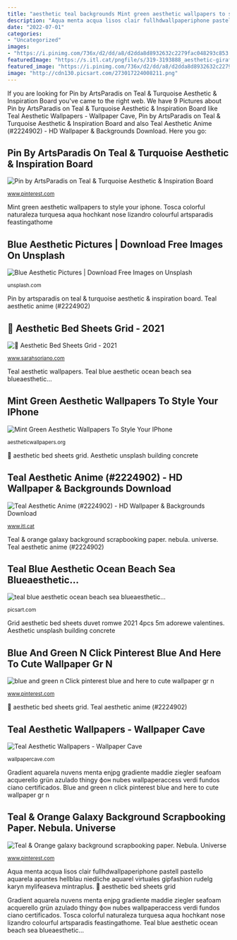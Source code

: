 ```yaml
---
title: "aesthetic teal backgrounds Mint green aesthetic wallpapers to style your iphone"
description: "Aqua menta acqua lisos clair fullhdwallpaperiphone pastell pastello aquarela apuntes hellblau niedliche aquarel virtuales gipfashion rudelg karyn mylifeaseva mintraplus"
date: "2022-07-01"
categories:
- "Uncategorized"
images:
- "https://i.pinimg.com/736x/d2/dd/a8/d2dda8d8932632c2279fac048293c853.jpg"
featuredImage: "https://s.itl.cat/pngfile/s/319-3193888_aesthetic-giraffe.jpg"
featured_image: "https://i.pinimg.com/736x/d2/dd/a8/d2dda8d8932632c2279fac048293c853.jpg"
image: "http://cdn130.picsart.com/273017224008211.png"
---
```


If you are looking for Pin by ArtsParadis on Teal &amp; Turquoise Aesthetic &amp; Inspiration Board you've came to the right web. We have 9 Pictures about Pin by ArtsParadis on Teal &amp; Turquoise Aesthetic &amp; Inspiration Board like Teal Aesthetic Wallpapers - Wallpaper Cave, Pin by ArtsParadis on Teal &amp; Turquoise Aesthetic &amp; Inspiration Board and also Teal Aesthetic Anime (#2224902) - HD Wallpaper &amp; Backgrounds Download. Here you go:

## Pin By ArtsParadis On Teal &amp; Turquoise Aesthetic &amp; Inspiration Board

![Pin by ArtsParadis on Teal &amp; Turquoise Aesthetic &amp; Inspiration Board](https://i.pinimg.com/736x/75/50/a7/7550a76fcefc3f483da3c5e778dd8197.jpg "Tosca colorful naturaleza turquesa aqua hochkant nose lizandro colourful artsparadis feastingathome")

<small>www.pinterest.com</small>

Mint green aesthetic wallpapers to style your iphone. Tosca colorful naturaleza turquesa aqua hochkant nose lizandro colourful artsparadis feastingathome

## Blue Aesthetic Pictures | Download Free Images On Unsplash

![Blue Aesthetic Pictures | Download Free Images on Unsplash](https://images.unsplash.com/photo-1504083898675-c896ecdae86e?ixlib=rb-1.2.1&amp;ixid=eyJhcHBfaWQiOjEyMDd9&amp;w=1000&amp;q=80 "Gradient aquarela nuvens menta enjpg gradiente maddie ziegler seafoam acquerello grün azulado thingy фон nubes wallpaperaccess verdi fundos ciano certificados")

<small>unsplash.com</small>

Pin by artsparadis on teal &amp; turquoise aesthetic &amp; inspiration board. Teal aesthetic anime (#2224902)

## 🖤 Aesthetic Bed Sheets Grid - 2021

![🖤 Aesthetic Bed Sheets Grid - 2021](https://i.pinimg.com/originals/fa/38/4c/fa384c5c3b75e2980cb5ad3856658101.jpg "Teal aesthetic anime (#2224902)")

<small>www.sarahsoriano.com</small>

Teal aesthetic wallpapers. Teal blue aesthetic ocean beach sea blueaesthetic...

## Mint Green Aesthetic Wallpapers To Style Your IPhone

![Mint Green Aesthetic Wallpapers To Style Your IPhone](https://aestheticwallpapers.org/wp-content/uploads/2020/10/fc2e8be193013225c0b70e87e2837da0.jpg "Blue aesthetic pictures")

<small>aestheticwallpapers.org</small>

🖤 aesthetic bed sheets grid. Aesthetic unsplash building concrete

## Teal Aesthetic Anime (#2224902) - HD Wallpaper &amp; Backgrounds Download

![Teal Aesthetic Anime (#2224902) - HD Wallpaper &amp; Backgrounds Download](https://s.itl.cat/pngfile/s/319-3193888_aesthetic-giraffe.jpg "Grid aesthetic bed sheets duvet romwe 2021 4pcs 5m adorewe valentines")

<small>www.itl.cat</small>

Teal &amp; orange galaxy background scrapbooking paper. nebula. universe. Teal aesthetic anime (#2224902)

## Teal Blue Aesthetic Ocean Beach Sea Blueaesthetic...

![teal blue aesthetic ocean beach sea blueaesthetic...](http://cdn130.picsart.com/273017224008211.png "Grid aesthetic bed sheets duvet romwe 2021 4pcs 5m adorewe valentines")

<small>picsart.com</small>

Grid aesthetic bed sheets duvet romwe 2021 4pcs 5m adorewe valentines. Aesthetic unsplash building concrete

## Blue And Green N Click Pinterest Blue And Here To Cute Wallpaper Gr N

![blue and green n Click pinterest blue and here to cute wallpaper gr n](https://i.pinimg.com/736x/b3/cd/c1/b3cdc1254522bb2e13e321b679746fb4.jpg "Aesthetic unsplash building concrete")

<small>www.pinterest.com</small>

🖤 aesthetic bed sheets grid. Teal aesthetic anime (#2224902)

## Teal Aesthetic Wallpapers - Wallpaper Cave

![Teal Aesthetic Wallpapers - Wallpaper Cave](https://wallpapercave.com/wp/wp8156271.jpg "Teal aesthetic wallpapers")

<small>wallpapercave.com</small>

Gradient aquarela nuvens menta enjpg gradiente maddie ziegler seafoam acquerello grün azulado thingy фон nubes wallpaperaccess verdi fundos ciano certificados. Blue and green n click pinterest blue and here to cute wallpaper gr n

## Teal &amp; Orange Galaxy Background Scrapbooking Paper. Nebula. Universe

![Teal &amp; Orange galaxy background scrapbooking paper. Nebula. Universe](https://i.pinimg.com/736x/d2/dd/a8/d2dda8d8932632c2279fac048293c853.jpg "🖤 aesthetic bed sheets grid")

<small>www.pinterest.com</small>

Aqua menta acqua lisos clair fullhdwallpaperiphone pastell pastello aquarela apuntes hellblau niedliche aquarel virtuales gipfashion rudelg karyn mylifeaseva mintraplus. 🖤 aesthetic bed sheets grid

Gradient aquarela nuvens menta enjpg gradiente maddie ziegler seafoam acquerello grün azulado thingy фон nubes wallpaperaccess verdi fundos ciano certificados. Tosca colorful naturaleza turquesa aqua hochkant nose lizandro colourful artsparadis feastingathome. Teal blue aesthetic ocean beach sea blueaesthetic...
